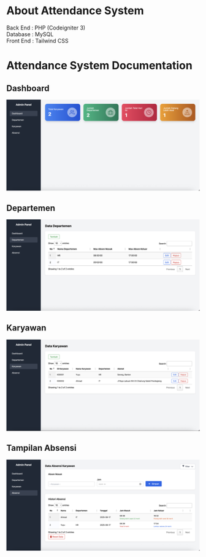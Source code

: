 # About Attendance System
Back End : PHP (Codeigniter 3)<br>
Database : MySQL<br>
Front End : Tailwind CSS<br>

# Attendance System Documentation

## Dashboard
![Dashboard](Dokumentasi/Dashboard.png)

## Departemen
![Departemen](Dokumentasi/Departemen.png)

## Karyawan
![Karyawan](Dokumentasi/Karyawan.png)

## Tampilan Absensi
![Absensi](Dokumentasi/Absensi.png)
